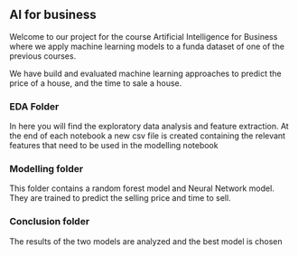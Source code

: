 ## AI for business 

Welcome to our project for the course Artificial Intelligence for Business where we apply machine learning models to a funda dataset of one of the previous courses.

We have build and evaluated machine learning approaches to predict the price of a house,  and the time to sale a house.





### EDA Folder

In here you will find the exploratory data analysis and feature extraction. At the end of each notebook a new csv file is created containing the relevant features that need to be used in the modelling notebook





### Modelling folder

This folder contains a random forest model and Neural Network model. They are trained to predict the selling price and time to sell.





### Conclusion folder

The results of the two models are analyzed and the best model is chosen

